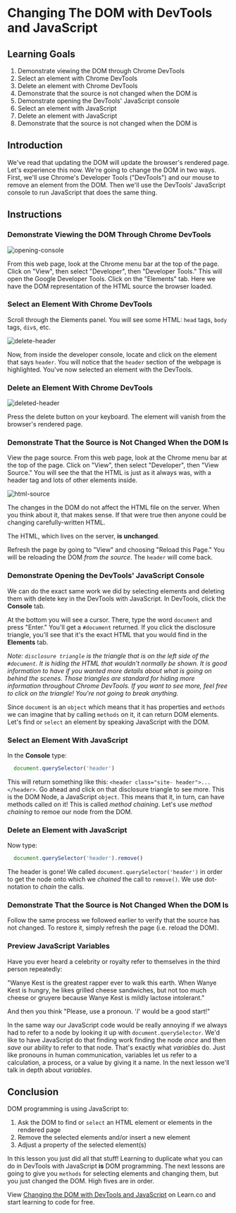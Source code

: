 # Changing The DOM with DevTools and JavaScript

## Learning Goals

1. Demonstrate viewing the DOM through Chrome DevTools
2. Select an element with Chrome DevTools
3. Delete an element with Chrome DevTools
4. Demonstrate that the source is not changed when the DOM is
5. Demonstrate opening the DevTools' JavaScript console
5. Select an element with JavaScript
6. Delete an element with JavaScript
7. Demonstrate that the source is not changed when the DOM is

## Introduction

We've read that updating the DOM will update the browser's rendered page. Let's
experience this now. We're going to change the DOM in two ways. First, we'll use
Chrome's Developer Tools ("DevTools") and our mouse to remove an element from
the DOM. Then we'll use the DevTools' JavaScript console to run JavaScript that
does the same thing.

## Instructions

### Demonstrate Viewing the DOM Through Chrome DevTools

![opening-console](https://s3.amazonaws.com/learn-verified/opening-console.gif)

From this web page, look at the Chrome menu bar at the top of the page. Click
on "View", then select "Developer", then "Developer Tools." This will open the
Google Developer Tools. Click on the "Elements" tab. Here we have the DOM
representation of the HTML source the browser loaded.

### Select an Element With Chrome DevTools

Scroll through the Elements panel. You will see some HTML: `head` tags, `body`
tags, `div`s, etc.

![delete-header](http://web-dev-readme-photos.s3.amazonaws.com/js/header-click.png)

Now, from inside the developer console, locate and click on the element that
says `header`. You will notice that the `header` section of the webpage is
highlighted. You've now selected an element with the DevTools.

### Delete an Element With Chrome DevTools

![deleted-header](http://web-dev-readme-photos.s3.amazonaws.com/js/deleted-header.png)

Press the delete button on your keyboard. The element will vanish from the
browser's rendered page.

### Demonstrate That the Source is Not Changed When the DOM Is

View the page source. From this web page, look at the Chrome menu bar at the top
of the page. Click on "View", then select "Developer", then "View Source." You
will see the that the HTML is just as it always was, with a header tag and lots
of other elements inside.

![html-source](https://s3.amazonaws.com/learn-verified/html-javascript-lesson.png)

The changes in the DOM do not affect the HTML file on the server. When you think
about it, that makes sense. If that were true then anyone could be changing
carefully-written HTML.

The HTML, which lives on the server, **is unchanged**.

Refresh the page by going to "View" and choosing "Reload this Page." You will be
reloading the DOM _from the source_. The `header` will come back.

### Demonstrate Opening the DevTools' JavaScript Console

We can do the exact same work we did by selecting elements and deleting them
with delete key in the DevTools with JavaScript. In DevTools, click the
**Console** tab.

At the bottom you will see a cursor. There, type the word `document` and press
"Enter." You'll get a `#document` returned. If you click the disclosure
triangle, you'll see that it's the exact HTML that you would find in the
**Elements** tab. 

_Note: `disclosure triangle` is the triangle that is on the left side of the
`#document`. It is hiding the HTML that wouldn't normally be shown. It is good
information to have if you wanted more details about what is going on behind
the scenes. Those triangles are standard for hiding more information throughout
Chrome DevTools. If you want to see more, feel free to click on the triangle!
You're not going to break anything._

Since `document` is an `object` which means that it has properties and `methods`
we can imagine that by calling `methods` on it, it can return DOM elements.
Let's find or `select` an element by speaking JavaScript with the DOM.

### Select an Element With JavaScript

In the **Console** type:

```javascript
  document.querySelector('header')
```

This will return something like this: `<header class="site-
header">...</header>`. Go ahead and click on that disclosure triangle to see
more. This is the DOM Node, a JavaScript `object`. This means that it, in turn,
can have methods called on it! This is called _method chaining_. Let's use
_method chaining_ to remoe our node from the DOM.

### Delete an Element with JavaScript

Now type:

```javascript
  document.querySelector('header').remove()
```

The header is gone! We called `document.querySelector('header')` in order
to get the node onto which we _chained_ the call to `remove()`. We use
dot-notation to _chain_ the calls.

### Demonstrate That the Source is Not Changed When the DOM Is

Follow the same process we followed earlier to verify that the source has not
changed. To restore it, simply refresh the page (i.e. reload the DOM).

### Preview JavaScript Variables

Have you ever heard a celebrity or royalty refer to themselves in the third
person repeatedly:

"Wanye Kest is the greatest rapper ever to walk this earth. When
Wanye Kest is hungry, he likes grilled cheese sandwiches, but not too much
cheese or gruyere because Wanye Kest is mildly lactose intolerant."

And then you think "Please, use a pronoun. '_I_' would be a good start!"

In the same way our JavaScript code would be really annoying if we always
had to refer to a node by looking it up with `document.querySelector`. We'd
like to have JavaScript do that finding work finding the node _once_ and then
_save_ our ability to refer to that node. That's exactly what _variables_ do.
Just like pronouns in human communication, variables let us refer to
a calculation, a process, or a value by giving it a name. In the next lesson
we'll talk in depth about _variables_.

## Conclusion

DOM programming is using JavaScript to:

1. Ask the DOM to find or `select` an HTML element or elements in the rendered page
2. Remove the selected elements and/or insert a new element
3. Adjust a property of the selected element(s)

In this lesson you just did all that stuff! Learning to duplicate what you can
do in DevTools with JavaScript **is** DOM programming. The next lessons are
going to give you `methods` for selecting elements and changing them, but you
just changed the DOM. High fives are in order.

<p class='util--hide'>View <a href='https://learn.co/lessons/fewpjs-changing-the-dom-with-dev-tools-and-javascript'>Changing the DOM with DevTools and JavaScript</a> on Learn.co and start learning to code for free.</p>
